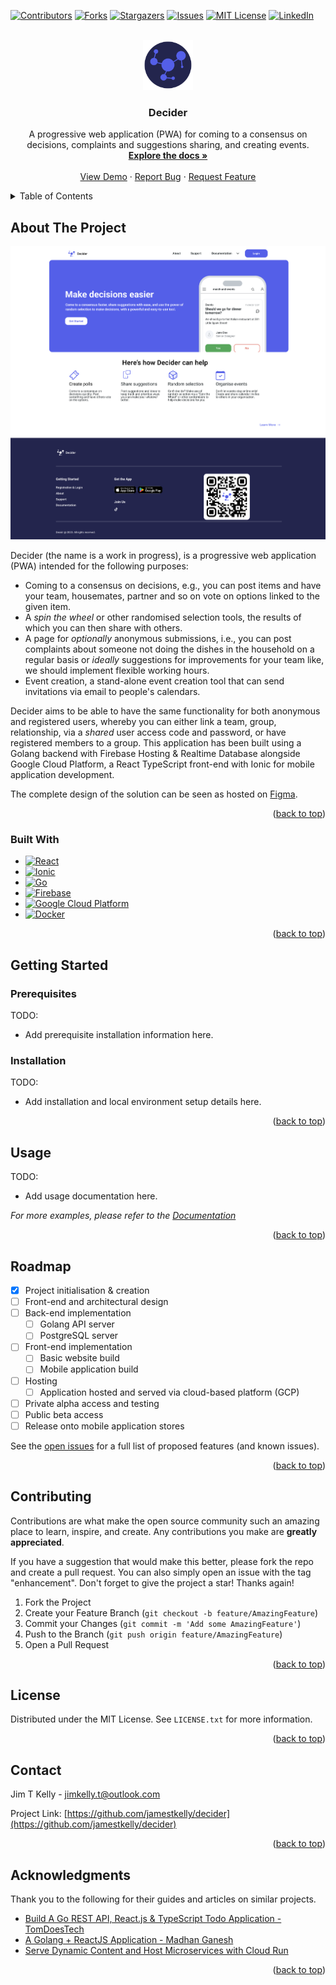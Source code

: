 <a name="readme-top"></a>

<!-- PROJECT SHIELDS -->
[![Contributors][contributors-shield]][contributors-url]
[![Forks][forks-shield]][forks-url]
[![Stargazers][stars-shield]][stars-url]
[![Issues][issues-shield]][issues-url]
[![MIT License][license-shield]][license-url]
[![LinkedIn][linkedin-shield]][linkedin-url]

<!-- PROJECT LOGO -->
<br />
<div align="center">
  <a href="https://github.com/jamestkelly/decider">
    <img src="resources/img/decider_logo_background.png" alt="Logo" width="80" height="80">
  </a>

<h3 align="center">Decider</h3>

  <p align="center">
    A progressive web application (PWA) for coming to a consensus on decisions, complaints and suggestions sharing, and creating events.
    <br />
    <a href="https://github.com/jamestkelly/decider"><strong>Explore the docs »</strong></a>
    <br />
    <br />
    <a href="https://github.com/jamestkelly/decider">View Demo</a>
    ·
    <a href="https://github.com/jamestkelly/decider/issues">Report Bug</a>
    ·
    <a href="https://github.com/jamestkelly/decider/issues">Request Feature</a>
  </p>
</div>

<!-- TABLE OF CONTENTS -->
<details>
  <summary>Table of Contents</summary>
  <ol>
    <li>
      <a href="#about-the-project">About The Project</a>
      <ul>
        <li><a href="#built-with">Built With</a></li>
      </ul>
    </li>
    <li>
      <a href="#getting-started">Getting Started</a>
      <ul>
        <li><a href="#prerequisites">Prerequisites</a></li>
        <li><a href="#installation">Installation</a></li>
      </ul>
    </li>
    <li><a href="#usage">Usage</a></li>
    <li><a href="#roadmap">Roadmap</a></li>
    <li><a href="#contributing">Contributing</a></li>
    <li><a href="#license">License</a></li>
    <li><a href="#contact">Contact</a></li>
    <li><a href="#acknowledgments">Acknowledgments</a></li>
  </ol>
</details>

<!-- ABOUT THE PROJECT -->
## About The Project

[![Product Name Screen Shot][product-screenshot]](https://decider.web.app)

Decider (the name is a work in progress), is a progressive web application (PWA) intended for the following purposes:

- Coming to a consensus on decisions, e.g., you can post items and have your team, housemates, partner and so on vote
  on options linked to the given item.
- A _spin the wheel_ or other randomised selection tools, the results of which you can then share with others.
- A page for _optionally_ anonymous submissions, i.e., you can post complaints about someone not doing the dishes in the
  household on a regular basis or _ideally_ suggestions for improvements for your team like, we should implement
  flexible working hours.
- Event creation, a stand-alone event creation tool that can send invitations via email to people's calendars.

Decider aims to be able to have the same functionality for both anonymous and registered users, whereby you can either
link a team, group, relationship, via a _shared_ user access code and password, or have registered members to a group.
This application has been built using a Golang backend with Firebase Hosting & Realtime Database alongside Google Cloud
Platform, a React TypeScript front-end with Ionic for mobile application development.

The complete design of the solution can be seen as hosted on [Figma](https://www.figma.com/file/G71lWR7qZvZgSm7m8tTre4/Decider-v1?node-id=0%3A1&t=RjmxLgjzyk9ZGLXA-1).

<p align="right">(<a href="#readme-top">back to top</a>)</p>

### Built With

* [![React][React.js]][React-url]
* [![Ionic][Ionic.dev]][Ionic-url]
* [![Go][Golang.go]][Go-url]
* [![Firebase][Firebase.dev]][Firebase-url]
* [![Google Cloud Platform][gcp.dev]][gcp-url]
* [![Docker][Docker.dev]][Docker-url]

<p align="right">(<a href="#readme-top">back to top</a>)</p>

<!-- GETTING STARTED -->
## Getting Started

### Prerequisites

TODO:

- Add prerequisite installation information here.

### Installation

TODO:

- Add installation and local environment setup details here.

<p align="right">(<a href="#readme-top">back to top</a>)</p>

<!-- USAGE EXAMPLES -->
## Usage

TODO:

- Add usage documentation here.

_For more examples, please refer to the [Documentation](https://github.com/jamestkelly/decider)_

<p align="right">(<a href="#readme-top">back to top</a>)</p>

<!-- ROADMAP -->
## Roadmap

- [x] Project initialisation & creation
- [ ] Front-end and architectural design
- [ ] Back-end implementation
  - [ ] Golang API server
  - [ ] PostgreSQL server
- [ ] Front-end implementation
  - [ ] Basic website build
  - [ ] Mobile application build
- [ ] Hosting
  - [ ] Application hosted and served via cloud-based platform (GCP)
- [ ] Private alpha access and testing
- [ ] Public beta access
- [ ] Release onto mobile application stores

See the [open issues](https://github.com/jamestkelly/decider/issues) for a full list of proposed features (and known issues).

<p align="right">(<a href="#readme-top">back to top</a>)</p>

<!-- CONTRIBUTING -->
## Contributing

Contributions are what make the open source community such an amazing place to learn, inspire, and create. Any contributions you make are **greatly appreciated**.

If you have a suggestion that would make this better, please fork the repo and create a pull request. You can also simply open an issue with the tag "enhancement".
Don't forget to give the project a star! Thanks again!

1. Fork the Project
2. Create your Feature Branch (`git checkout -b feature/AmazingFeature`)
3. Commit your Changes (`git commit -m 'Add some AmazingFeature'`)
4. Push to the Branch (`git push origin feature/AmazingFeature`)
5. Open a Pull Request

<p align="right">(<a href="#readme-top">back to top</a>)</p>

<!-- LICENSE -->
## License

Distributed under the MIT License. See `LICENSE.txt` for more information.

<p align="right">(<a href="#readme-top">back to top</a>)</p>

<!-- CONTACT -->
## Contact

Jim T Kelly - [jimkelly.t@outlook.com](mailto:jimkelly.t@outlook.com)

Project Link: [https://github.com/jamestkelly/decider](https://github.com/jamestkelly/decider)

<p align="right">(<a href="#readme-top">back to top</a>)</p>

<!-- ACKNOWLEDGMENTS -->
## Acknowledgments

Thank you to the following for their guides and articles on similar projects.

* [Build A Go REST API, React.js & TypeScript Todo Application - TomDoesTech](https://www.youtube.com/watch?v=QevhhM_QfbM)
* [A Golang + ReactJS Application - Madhan Ganesh](https://medium.com/@madhanganesh/golang-react-application-2aaf3bca92b1)
* [Serve Dynamic Content and Host Microservices with Cloud Run](https://firebase.google.com/docs/hosting/cloud-run)

<p align="right">(<a href="#readme-top">back to top</a>)</p>

<!-- MARKDOWN LINKS & IMAGES -->
<!-- https://www.markdownguide.org/basic-syntax/#reference-style-links -->
[contributors-shield]: https://img.shields.io/github/contributors/jamestkelly/decider.svg?style=for-the-badge
[contributors-url]: https://github.com/jamestkelly/decider/graphs/contributors
[forks-shield]: https://img.shields.io/github/forks/jamestkelly/decider.svg?style=for-the-badge
[forks-url]: https://github.com/jamestkelly/decider/network/members
[stars-shield]: https://img.shields.io/github/stars/jamestkelly/decider.svg?style=for-the-badge
[stars-url]: https://github.com/jamestkelly/decider/stargazers
[issues-shield]: https://img.shields.io/github/issues/jamestkelly/decider.svg?style=for-the-badge
[issues-url]: https://github.com/jamestkelly/decider/issues
[license-shield]: https://img.shields.io/github/license/jamestkelly/decider.svg?style=for-the-badge
[license-url]: https://github.com/jamestkelly/decider/blob/master/LICENSE.txt
[linkedin-shield]: https://img.shields.io/badge/-LinkedIn-black.svg?style=for-the-badge&logo=linkedin&colorB=555
[linkedin-url]: https://linkedin.com/in/jimkellyt
[product-screenshot]: resources/img/product/product-screenshot-desktop.png
[React.js]: https://img.shields.io/badge/React-20232A?style=for-the-badge&logo=react&logoColor=61DAFB
[React-url]: https://reactjs.org/
[Golang.go]: https://img.shields.io/badge/Go-00ADD8?style=for-the-badge&logo=go&logoColor=white
[Go-url]: https://go.dev/
[Firebase.dev]: https://img.shields.io/badge/Firebase-039BE5?style=for-the-badge&logo=Firebase&logoColor=white
[Firebase-url]: https://firebase.google.com
[gcp.dev]: https://img.shields.io/badge/Google_Cloud-4285F4?style=for-the-badge&logo=google-cloud&logoColor=white
[gcp-url]: https://cloud.google.com/
[Ionic.dev]: https://img.shields.io/badge/Ionic-3880FF?style=for-the-badge&logo=ionic&logoColor=white
[Ionic-url]: https://ionicframework.com/
[Docker.dev]: https://img.shields.io/badge/docker-%230db7ed.svg?style=for-the-badge&logo=docker&logoColor=whit
[Docker-url]: https://www.docker.com/
